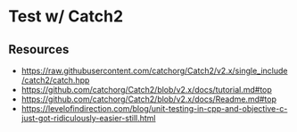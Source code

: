 # Test w/ Catch2
## Resources
- https://raw.githubusercontent.com/catchorg/Catch2/v2.x/single_include/catch2/catch.hpp
- https://github.com/catchorg/Catch2/blob/v2.x/docs/tutorial.md#top
- https://github.com/catchorg/Catch2/blob/v2.x/docs/Readme.md#top
- https://levelofindirection.com/blog/unit-testing-in-cpp-and-objective-c-just-got-ridiculously-easier-still.html
